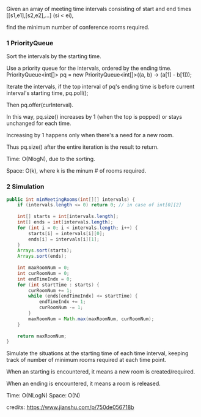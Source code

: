 Given an array of meeting time intervals consisting of start and end times [[s1,e1],[s2,e2],...] (si < ei), 

find the minimum number of conference rooms required.

###  1 PriorityQueue

Sort the intervals by the starting time. 

Use a priority queue for the intervals, ordered by the ending time.
PriorityQueue<int[]> pq = new PriorityQueue<int[]>((a, b) -> (a[1] - b[1]));

Iterate the intervals, if the top interval of pq's ending time is before current interval's starting time, pq.poll();

Then pq.offer(curInterval).

In this way, pq.size() increases by 1 (when the top is popped) or stays unchanged for each time. 

Increasing by 1 happens only when there's a need for a new room. 

Thus pq.size() after the entire iteration is the result to return. 

Time: O(NlogN), due to the sorting.

Space: O(k), where k is the minum # of rooms required.


### 2 Simulation

```java
public int minMeetingRooms(int[][] intervals) {
    if (intervals.length <= 0) return 0; // in case of int[0][2] 
    
    int[] starts = int[intervals.length];
    int[] ends = int[intervals.length];
    for (int i = 0; i < intervals.length; i++) {
        starts[i] = intervals[i][0];
        ends[i] = intervals[i][1];
    }
    Arrays.sort(starts);
    Arrays.sort(ends);
    
    int maxRoomNum = 0;
    int curRoomNum = 0;
    int endTimeIndx = 0;
    for (int startTime : starts) {
        curRoomNum += 1;
        while (ends[endTimeIndx] <= startTime) {
            endTimeIndx += 1;
            curRoomNum -= 1;
        }
        maxRoomNum = Math.max(maxRoomNum, curRoomNum);
    }
    
    return maxRoomNum;
}
```
Simulate the situations at the starting time of each time interval, keeping track of number of minimum rooms required at each time point.

When an starting is encountered, it means a new room is created/required.

When an ending is encountered, it means a room is released.

Time: O(NLogN)
Space: O(N)

credits: https://www.jianshu.com/p/750de056718b

 






